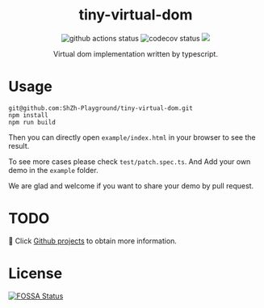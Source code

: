 <h1 align="center">tiny-virtual-dom</h1>

<p align="center">
    <a href="https://github.com/ShZh-Playground/tiny-virtual-dom" style="text-decoration:none" >
        <img src="https://github.com/ShZh-Playground/tiny-virtual-dom/actions/workflows/actions.yml/badge.svg" alt="github actions status"/>
    </a>
    <a href="https://github.com/ShZh-Playground/tiny-virtual-dom" style="text-decoration:none" >
        <img src="https://codecov.io/gh/ShZh-Playground/tiny-virtual-dom/branch/main/graph/badge.svg?token=4MNXB372YU" alt="codecov status"/>
    </a>
<a href="https://app.fossa.com/projects/git%2Bgithub.com%2FShZh-Playground%2Ftiny-virtual-dom?ref=badge_shield" alt="FOSSA Status"><img src="https://app.fossa.com/api/projects/git%2Bgithub.com%2FShZh-Playground%2Ftiny-virtual-dom.svg?type=shield"/></a>
</p>
<p align='center'>Virtual dom implementation written by typescript.</p>

# Usage

```
git@github.com:ShZh-Playground/tiny-virtual-dom.git
npm install
npm run build
```

Then you can directly open `example/index.html` in your browser to see the result.

To see more cases please check `test/patch.spec.ts`. And Add your own demo in the `example` folder.

We are glad and welcome if you want to share your demo by pull request.



# TODO

🖖 Click [Github projects](https://github.com/ShZh-Playground/tiny-virtual-dom/projects) to obtain more information. 



# License
[![FOSSA Status](https://app.fossa.com/api/projects/git%2Bgithub.com%2FShZh-Playground%2Ftiny-virtual-dom.svg?type=large)](https://app.fossa.com/projects/git%2Bgithub.com%2FShZh-Playground%2Ftiny-virtual-dom?ref=badge_large)